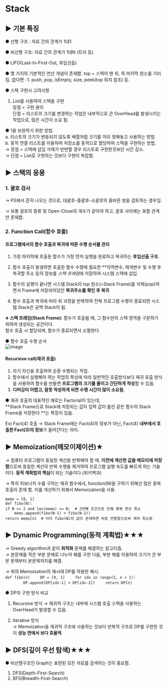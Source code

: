 # Stack

## ▶ 기본 특징  
● 선형 구조 : 자료 간의 관계가 1대1.  

● 비선형 구조: 자료 간의 관계가 1대N (트리 등).  

● LIFO(Last-In-First-Out, 후입선출)    

● 몇 가지의 기본적인 연산 개념이 존재함.
  top = 스택의 맨 위, 즉 마지막 원소를 가리킴. 없다면 -1.
  push, pop, isEmpty, size, peek(top 위치 참조) 등.  
  
● 스택 구현시 고려사항  
1. List를 사용하여 스택을 구현  
  장점 = 구현 용이  
  단점 = 리스트의 크기를 변경하는 작업은 내부적으로 큰 OverHead를 발생시키는 작업으로, 많은 시간이 소요 됨.  

● 1을 보완하기 위한 방법.    
  a. 리스트의 크기가 변동되지 않도록 배열처럼 크기를 미리 정해놓고 사용하는 방법.  
  b. 동적 연결 리스트를 이용하여 저장소를 동적으로 할당하여 스택을 구현하는 방법.  
→ 장점 = 스택에 삽입 삭제가 빈번할 경우 리스트로 구현한것보단 시간 감소.   
→ 단점 = List로 구현하는 것보다 구현이 복잡함.  

## ▶ 스택의 응용    
### 1. 괄호 검사  
→ PS에서 흔히 나오는 것으로, 대괄호-중괄호-소괄호의 올바른 쌍을 검토하는 경우임.  

→ 보통 괄호의 종류 및 Open-Close의 개수가 같아야 하고, 괄호 사이에는 포함 관계만 존재함.  

### 2. Function Call(함수 호출)  
#### 프로그램에서의 **함수 호출**과 복귀에 따른 **수행 순서를 관리**  
  1. 가장 마지막에 호출된 함수가 가장 먼저 실행을 완료하고 복귀하는 **후입선출 구조**.  
  
  2. 함수 호출이 발생하면 호출한 함수 수행에 필요한 **지역변수, 매개변수 및 수행 후 복귀할 주소 등의 정보를 *스택 프레임*에 저장하여 시스템 스택에 삽입.  
  
  3. 함수의 실행이 끝나면 시스템 Stack의 top 원소(=Stack Frame)를 삭제(pop)하면서 Frame에 저장되어있던 **복귀주소를 확인 후 복귀**  
  
  4. 함수 호출과 복귀에 따라 위 과정을 반복하여 전체 프로그램 수행이 종료되면 시스템 Stack은 공백 Stack이 됨.  

**※ 스택 프레임(Stack Frame):** 함수가 호출될 때, 그 함수만의 스택 영역을 구분하기 위하여 생성되는 공간이다.   
함수 호출 시 할당되며, 함수가 종료되면서 소멸한다.  

● 함수 호출 수행 순서  
![image](https://user-images.githubusercontent.com/33312417/229336098-a2a81dac-6038-430d-b941-b44c41659e91.png)

#### Recursive call(재귀 호출)  
1. 자기 자신을 호출하여 순환 수행되는 작업.  
2. 함수에서 실행해야 하는 작업의 특성에 따라 일반적인 호출방식보다 재귀 호출 방식을 사용하여 함수를 만들면 **프로그램의 크기를 줄이고 간단하게 작성**할 수 있음.  
3. **디버깅이 어렵고, 잘못 작성하게 되면 수행 시간이 많이 소요됨.**

● 재귀 호출의 대표적인 예로는 Factorial이 있는데,  
**Stack Frame으로 Stack에 저장되는 값이 입력 값이 틀린 같은 함수의 Stack Frame을 저장한다.**는 특징이 있음.  

Ex) Fact(4) 호출 → Stack Frame에는 Fact(4)의 정보가 아닌, Fact(4) **내부에서 호출한 Fact(3)의 정보**가 들어간다는 의미.  

## ▶ Memoization(메모이제이션)★  
→ 컴퓨터 프로그램이 동일한 계산을 반복해야 할 때, **이전에 계산한 값을 메모리에 저장함**으로써 동일한 계산의 반복 수행을 제거하여 프로그램 실행 속도를 빠르게 하는 기술이다. **동적 계획법의 핵심**이 되는 기술이다.(위키백과)  

→ 특히 피보나치 수를 구하는 재귀 함수에서, function(N)을 구하기 위해선 많은 중복 호출이 존재 함.
이를 개선하기 위해서 Memoization을 사용.

`memo = [0, 1]`  
`def fibo(N):`  
`if N >= 2 and len(memo) <= N:  # 2번째 조건으로 인해 중복 연산 최소`  
`    memo.append(fibo(N-1) + fibo(N-2))`  
`return memo[n]  # 이미 fibo(N)의 값이 존재하면 바로 반환함으로써 재귀 최소화`  

## ▶ Dynamic Programming(동적 계획법)★★★  
→ Greedy algorithm과 같이 **최적화** 문제를 해결하는 알고리즘.  
→ 본문제를 작은 부분 문제로 나누어 해를 구한 다음, 부분 해를 이용하여 크기가 큰 부분 문제부터 본문제까지를 해결.  

→ 위의 Memoization의 예시에 DP를 적용한 예시.  
`def fibo(n)`
`    DP = [0, 1]`
`    for idx in range(2, n + 1):`  
`        DP.append(DP[idx-1] + DP[idx-2])`
`    return DP[n]`  

● DP의 구현 방식 비교  
1. Recursive 방식
  → 재귀적 구조는 내부에 시스템 호출 스택을 사용하는 OverHead가 발생할 수 있음.  

2. Iterative 방식  
  → Memoization을 재귀적 구조에 사용하는 것보다 반복적 구조로 DP를 구현한 것이 **성능 면에서 보다 효율적**  
  
## ▶ DFS(깊이 우선 탐색)★★★  
● 비선형구조인 Graph는 표현된 모든 자료를 검색하는 것이 중요함.  
  1. DFS(Depth-First-Search)
  2. BFS(Breadth-First-Search)
  
